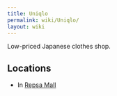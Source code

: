 ```yaml
---
title: Uniqlo
permalink: wiki/Uniqlo/
layout: wiki
---
```


Low-priced Japanese clothes shop.

Locations
---------

-   In [Repsa Mall](/wiki/Repsa_Mall "wikilink")

